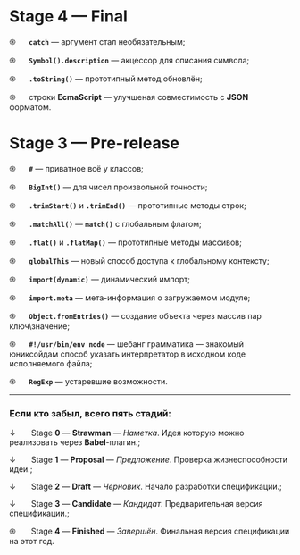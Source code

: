 # Stage 4 — Final

֍      **```catch```** — аргумент стал необязательным;

֍      **```Symbol().description```** — акцессор для описания символа;

֍      **```.toString()```** — прототипный метод обновлён;

֍      строки **EcmaScript** — улучшеная совместимость с **JSON** форматом.


# Stage 3 — Pre-release

֍      **```#```** —  приватное всё у классов;

֍      **```BigInt()```** — для чисел произвольной точности;

֍      **```.trimStart()```** и **```.trimEnd()```** — прототипные методы строк;

֍      **```.matchAll()```** — **```match()```** с глобальным флагом;

֍      **```.flat()```** и **```.flatMap()```** — прототипные методы массивов;

֍      **```globalThis```** — новый способ доступа к глобальному контексту;

֍      **```import(dynamic)```** — динамический импорт;

֍      **```import.meta```** — мета-информация о загружаемом модуле;

֍      **```Object.fromEntries()```** — создание объекта через массив пар ключ\значение;

֍      **```#!/usr/bin/env node```**  — шебанг грамматика — знакомый юниксойдам способ указать интерпретатор в исходном коде исполняемого файла;

֍      **```RegExp```** — устаревшие возможности.



-------------------------------------

### Если кто забыл, всего пять стадий:

↓       Stage **0** — **Strawman** — *Наметка*. Идея которую можно реализовать через **Babel**-плагин.;

↓       Stage **1** — **Proposal** — *Предложение*. Проверка жизнеспособности идеи.;

↓       Stage **2** — **Draft** — *Черновик*.  Начало разработки спецификации.;

↓       Stage **3** — **Candidate** — *Кандидат*. Предварительная версия спецификации.;

֍       Stage **4** — **Finished** — *Завершён*. Финальная версия спецификации на этот год.
